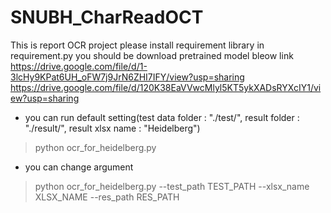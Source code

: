# SNUBH_CharReadOCT
This is report OCR project
please install requirement library in requirement.py
you should be download pretrained model bleow link
https://drive.google.com/file/d/1-3lcHy9KPat6UH_oFW7j9JrN6ZHI7IFY/view?usp=sharing
https://drive.google.com/file/d/120K38EaVVwcMlyl5KT5ykXADsRYXcIY1/view?usp=sharing
- you can run default setting(test data folder : "./test/", result folder : "./result/", result xlsx name : "Heidelberg")
> python ocr_for_heidelberg.py
- you can change argument
> python ocr_for_heidelberg.py --test_path TEST_PATH --xlsx_name XLSX_NAME --res_path RES_PATH
